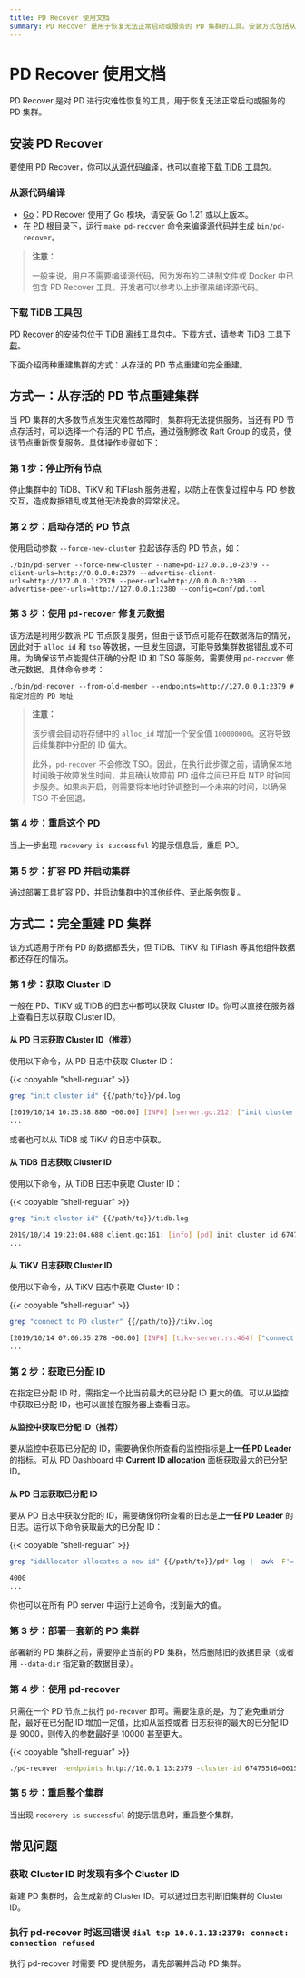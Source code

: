 ```yaml
---
title: PD Recover 使用文档
summary: PD Recover 是用于恢复无法正常启动或服务的 PD 集群的工具。安装方式包括从源代码编译和下载 TiDB 工具包。恢复集群的方式有两种：从存活的 PD 节点重建和完全重建。从存活的 PD 节点重建集群需要停止所有节点，启动存活的 PD 节点，并使用 pd-recover 修复元数据。完全重建 PD 集群需要获取 Cluster ID 和已分配 ID，部署新的 PD 集群，使用 pd-recover 修复，然后重启整个集群。
---
```


# PD Recover 使用文档

PD Recover 是对 PD 进行灾难性恢复的工具，用于恢复无法正常启动或服务的 PD 集群。

## 安装 PD Recover

要使用 PD Recover，你可以[从源代码编译](#从源代码编译)，也可以直接[下载 TiDB 工具包](#下载-tidb-工具包)。

### 从源代码编译

* [Go](https://golang.org/)：PD Recover 使用了 Go 模块，请安装 Go 1.21 或以上版本。
* 在 [PD](https://github.com/pingcap/pd) 根目录下，运行 `make pd-recover` 命令来编译源代码并生成 `bin/pd-recover`。

> **注意：**
>
> 一般来说，用户不需要编译源代码，因为发布的二进制文件或 Docker 中已包含 PD Recover 工具。开发者可以参考以上步骤来编译源代码。

### 下载 TiDB 工具包

PD Recover 的安装包位于 TiDB 离线工具包中。下载方式，请参考 [TiDB 工具下载](/download-ecosystem-tools.md)。

下面介绍两种重建集群的方式：从存活的 PD 节点重建和完全重建。

## 方式一：从存活的 PD 节点重建集群

当 PD 集群的大多数节点发生灾难性故障时，集群将无法提供服务。当还有 PD 节点存活时，可以选择一个存活的 PD 节点，通过强制修改 Raft Group 的成员，使该节点重新恢复服务。具体操作步骤如下：

### 第 1 步：停止所有节点

停止集群中的 TiDB、TiKV 和 TiFlash 服务进程，以防止在恢复过程中与 PD 参数交互，造成数据错乱或其他无法挽救的异常状况。

### 第 2 步：启动存活的 PD 节点

使用启动参数 `--force-new-cluster` 拉起该存活的 PD 节点，如：

```shell
./bin/pd-server --force-new-cluster --name=pd-127.0.0.10-2379 --client-urls=http://0.0.0.0:2379 --advertise-client-urls=http://127.0.0.1:2379 --peer-urls=http://0.0.0.0:2380 --advertise-peer-urls=http://127.0.0.1:2380 --config=conf/pd.toml
```

### 第 3 步：使用 `pd-recover` 修复元数据

该方法是利用少数派 PD 节点恢复服务，但由于该节点可能存在数据落后的情况，因此对于 `alloc_id` 和 `tso` 等数据，一旦发生回退，可能导致集群数据错乱或不可用。为确保该节点能提供正确的分配 ID 和 TSO 等服务，需要使用 `pd-recover` 修改元数据。具体命令参考：

```shell
./bin/pd-recover --from-old-member --endpoints=http://127.0.0.1:2379 # 指定对应的 PD 地址
```

> **注意：**
>
> 该步骤会自动将存储中的 `alloc_id` 增加一个安全值 `100000000`。这将导致后续集群中分配的 ID 偏大。
>
> 此外，`pd-recover` 不会修改 TSO。因此，在执行此步骤之前，请确保本地时间晚于故障发生时间，并且确认故障前 PD 组件之间已开启 NTP 时钟同步服务。如果未开启，则需要将本地时钟调整到一个未来的时间，以确保 TSO 不会回退。

### 第 4 步：重启这个 PD

当上一步出现 `recovery is successful` 的提示信息后，重启 PD。

### 第 5 步：扩容 PD 并启动集群

通过部署工具扩容 PD，并启动集群中的其他组件。至此服务恢复。

## 方式二：完全重建 PD 集群

该方式适用于所有 PD 的数据都丢失，但 TiDB、TiKV 和 TiFlash 等其他组件数据都还存在的情况。

### 第 1 步：获取 Cluster ID

一般在 PD、TiKV 或 TiDB 的日志中都可以获取 Cluster ID。你可以直接在服务器上查看日志以获取 Cluster ID。

#### 从 PD 日志获取 Cluster ID（推荐）

使用以下命令，从 PD 日志中获取 Cluster ID：

{{< copyable "shell-regular" >}}

```bash
grep "init cluster id" {{/path/to}}/pd.log
```

```bash
[2019/10/14 10:35:38.880 +00:00] [INFO] [server.go:212] ["init cluster id"] [cluster-id=6747551640615446306]
...
```

或者也可以从 TiDB 或 TiKV 的日志中获取。

#### 从 TiDB 日志获取 Cluster ID

使用以下命令，从 TiDB 日志中获取 Cluster ID：

{{< copyable "shell-regular" >}}

```bash
grep "init cluster id" {{/path/to}}/tidb.log
```

```bash
2019/10/14 19:23:04.688 client.go:161: [info] [pd] init cluster id 6747551640615446306
...
```

#### 从 TiKV 日志获取 Cluster ID

使用以下命令，从 TiKV 日志中获取 Cluster ID：

{{< copyable "shell-regular" >}}

```bash
grep "connect to PD cluster" {{/path/to}}/tikv.log
```

```bash
[2019/10/14 07:06:35.278 +00:00] [INFO] [tikv-server.rs:464] ["connect to PD cluster 6747551640615446306"]
...
```

### 第 2 步：获取已分配 ID

在指定已分配 ID 时，需指定一个比当前最大的已分配 ID 更大的值。可以从监控中获取已分配 ID，也可以直接在服务器上查看日志。

#### 从监控中获取已分配 ID（推荐）

要从监控中获取已分配的 ID，需要确保你所查看的监控指标是**上一任 PD Leader** 的指标。可从 PD Dashboard 中 **Current ID allocation** 面板获取最大的已分配 ID。

#### 从 PD 日志获取已分配 ID

要从 PD 日志中获取分配的 ID，需要确保你所查看的日志是**上一任 PD Leader** 的日志。运行以下命令获取最大的已分配 ID：

{{< copyable "shell-regular" >}}

```bash
grep "idAllocator allocates a new id" {{/path/to}}/pd*.log |  awk -F'=' '{print $2}' | awk -F']' '{print $1}' | sort -r -n | head -n 1
```

```bash
4000
...
```

你也可以在所有 PD server 中运行上述命令，找到最大的值。

### 第 3 步：部署一套新的 PD 集群

部署新的 PD 集群之前，需要停止当前的 PD 集群，然后删除旧的数据目录（或者用 `--data-dir` 指定新的数据目录）。

### 第 4 步：使用 pd-recover

只需在一个 PD 节点上执行 `pd-recover` 即可。需要注意的是，为了避免重新分配，最好在已分配 ID 增加一定值，比如从监控或者 日志获得的最大的已分配 ID 是 9000，则传入的参数最好是 10000 甚至更大。

{{< copyable "shell-regular" >}}

```bash
./pd-recover -endpoints http://10.0.1.13:2379 -cluster-id 6747551640615446306 -alloc-id 10000
```

### 第 5 步：重启整个集群

当出现 `recovery is successful` 的提示信息时，重启整个集群。

## 常见问题

### 获取 Cluster ID 时发现有多个 Cluster ID

新建 PD 集群时，会生成新的 Cluster ID。可以通过日志判断旧集群的 Cluster ID。

### 执行 pd-recover 时返回错误 `dial tcp 10.0.1.13:2379: connect: connection refused`

执行 pd-recover 时需要 PD 提供服务，请先部署并启动 PD 集群。
